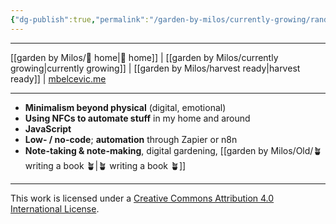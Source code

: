 ```yaml
---
{"dg-publish":true,"permalink":"/garden-by-milos/currently-growing/random-things-that-interest-me/"}
---
```



---
[[garden by Milos/🏡 home\|🏡 home]] | [[garden by Milos/currently growing\|currently growing]] | [[garden by Milos/harvest ready\|harvest ready]] | [mbelcevic.me](https://mbelcevic.me/)  

---


- **Minimalism beyond physical** (digital, emotional)
- **Using NFCs to automate stuff** in my home and around
- **JavaScript**
- **Low- / no-code**; **automation** through Zapier or n8n
- **Note-taking & note-making**, digital gardening, [[garden by Milos/Old/🪴 writing a book 🪴\|🪴 writing a book 🪴]]




----
This work is licensed under a [Creative Commons Attribution 4.0 International License](http://creativecommons.org/licenses/by/4.0/).